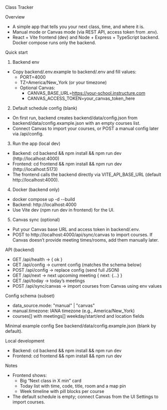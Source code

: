 Class Tracker

Overview
- A simple app that tells you your next class, time, and where it is.
- Manual mode or Canvas mode (via REST API, access token from .env).
- React + Vite frontend (dev) and Node + Express + TypeScript backend. Docker compose runs only the backend.

Quick start
1) Backend env
- Copy backend/.env.example to backend/.env and fill values:
  - PORT=4000
  - TZ=America/New_York (or your timezone)
  - Optional Canvas:
    - CANVAS_BASE_URL=https://your-school.instructure.com
    - CANVAS_ACCESS_TOKEN=your_canvas_token_here

2) Default schedule config (blank)
- On first run, backend creates backend/data/config.json from backend/data/config.example.json with an empty courses list.
- Connect Canvas to import your courses, or POST a manual config later via /api/config.

3) Run the app (local dev)
- Backend:  cd backend && npm install && npm run dev  (http://localhost:4000)
- Frontend: cd frontend && npm install && npm run dev (http://localhost:5173)
- The frontend calls the backend directly via VITE_API_BASE_URL (default http://localhost:4000).

4) Docker (backend only)
- docker compose up -d --build
- Backend:  http://localhost:4000
- Use Vite dev (npm run dev in frontend) for the UI.

5) Canvas sync (optional)
- Put your Canvas base URL and access token in backend/.env.
- POST to http://localhost:4000/api/sync/canvas to import courses. If Canvas doesn’t provide meeting times/rooms, add them manually later.

API (backend)
- GET /api/health          -> { ok }
- GET /api/config          -> current config (matches the schema below)
- POST /api/config         -> replace config (send full JSON)
- GET /api/next            -> next upcoming meeting { next: {...} }
- GET /api/today           -> today’s meetings
- POST /api/sync/canvas    -> import courses from Canvas using env values

Config schema (subset)
- data_source.mode: "manual" | "canvas"
- manual.timezone: IANA timezone (e.g., America/New_York)
- courses[] with meetings[] weekday/start/end and location fields

Minimal example config
See backend/data/config.example.json (blank by default).

Local development
- Backend: cd backend && npm install && npm run dev
- Frontend: cd frontend && npm install && npm run dev

Notes
- Frontend shows:
  - Big “Next class in X min” card
  - Today list with time, code, title, room and a map pin
  - Week timeline with pill blocks per course
- The default schedule is empty; connect Canvas from the UI Settings to import courses.

